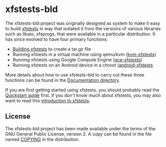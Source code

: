 # xfstests-bld

The xfstests-bld project was originally designed as system to make it
easy to build [xfstests](Documentation/what-is-xfstests.md) in way
that isolated it from the versions of various libraries such as
libaio, xfsprogs, that were available in a particular distribution.
It has since evolved to have four primary functions:

* [Building xfstests](Documentation/building-xfstests.md) to create a tar.gz file
* Running xfstests in a virtual machine using qemu/kvm ([kvm-xfstests](Documentation/kvm-xfstests.md))
* Running xfstests using Google Compute Engine ([gce-xfstests](Documentation/gce-xfstests.md))
* Running xfstests on an Android device in a chroot ([android-xfstests](Documentation/android-xfstests.md)

More details about how to use xfstests-bld to carry out these three
functions can be found in the [Documentation
directory](Documentation/00-index.md).

If you are first getting started using xfstests, you should probably
read the [Quickstart guide](Documentation/kvm-quickstart.md) first.
If you don't know much about xfstests, you may also want to read this
[introduction to xfstests](Documentation/what-is-xfstests.md).


## License

The xfstests-bld project has been made available under the terms of
the GNU General Public License, version 2.  A copy can be found in the
file named [COPYING](COPYING) in the distribution.
